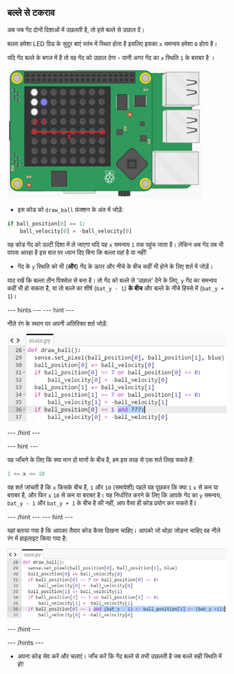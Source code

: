 ## बल्ले से टकराव

अब जब गेंद दोनों दिशाओं में उछलती है, तो इसे बल्ले से उछाल दें।

बल्ला हमेशा LED ग्रिड के सुदूर बाएं स्तंभ में स्थित होता है इसलिए इसका `x` समन्वय हमेशा `0` होता है।

यदि गेंद बल्ले के बगल में है तो वह गेंद को उछाल देगा - यानी अगर गेंद का `x` स्थिति `1` के बराबर है ।

![Ball bounce x](images/ball-bounce-x.png)

+ इस कोड को `draw_ball` फ़ंक्शन के अंत में जोड़ें:

``` python
if ball_position[0] == 1:
    ball_velocity[0] = -ball_velocity[0]
```

यह कोड गेंद को उल्टी दिशा में ले जाएगा यदि यह `x` समन्वय `1` तक पहुंच जाता है। लेकिन अब गेंद तब भी वापस आरहा है इस बात पर ध्यान दिए बिना कि बल्ला वहां है या नहीं!

- गेंद के `y` स्थिति को भी (**और**) गेंद के ऊपर और नीचे के बीच कहीं भी होने के लिए शर्त में जोड़ें।

याद रखें कि बल्ला तीन पिक्सेल से बना है। तो गेंद को बल्ले से 'उछाल' देने के लिए, `y` गेंद का समन्वय कहीं भी हो सकता है, या तो बल्ले का शीर्ष (`bat_y - 1`) **के बीच** और बल्ले के नीचे हिस्से में (`bat_y + 1`)।

--- hints ---
 --- hint ---

नीले रंग के स्थान पर अपनी अतिरिक्त शर्त जोड़ें:

![Has it hit the bat?](images/hint-add-hit-bat.png)

--- /hint ---

--- hint ---

यह जाँचने के लिए कि क्या मान दो मानों के बीच है, हम इस तरह से एक शर्त लिख सकते हैं:

```python
1 <= x <= 10
```

यह शर्त जांचती है कि `x` किसके बीच है, `1` और `10` (समावेशी) पहले यह पूछकर कि क्या `1` `x` से कम या बराबर है, और फिर `x` `10` से कम या बराबर है। यह निर्धारित करने के लिए कि आपके गेंद का `y` समन्वय, `bat_y - 1` और `bat_y + 1` के बीच है की नहीं, आप वैसा ही कोड प्रयोग कर सकते हैं I

--- /hint --- --- hint ---

यहां बताया गया है कि आपका तैयार कोड कैसा दिखना चाहिए। आपको जो थोड़ा जोड़ना चाहिए वह नीले रंग में हाइलाइट किया गया है:

![Has it hit the bat?](images/hint-add-hit-bat-solution.png)

--- /hint ---

--- /hints ---

+ अपना कोड सेव करें और चलाएं। जाँच करें कि गेंद बल्ले से तभी उछलती है जब बल्ले सही स्थिति में हो!
